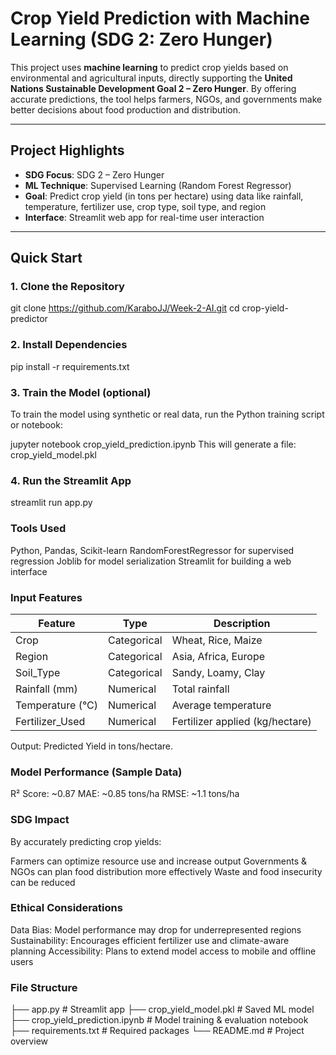 # Crop Yield Prediction with Machine Learning (SDG 2: Zero Hunger)

This project uses **machine learning** to predict crop yields based on environmental and agricultural inputs, directly supporting the **United Nations Sustainable Development Goal 2 – Zero Hunger**. By offering accurate predictions, the tool helps farmers, NGOs, and governments make better decisions about food production and distribution.

---

## Project Highlights

- **SDG Focus**: SDG 2 – Zero Hunger
- **ML Technique**: Supervised Learning (Random Forest Regressor)
- **Goal**: Predict crop yield (in tons per hectare) using data like rainfall, temperature, fertilizer use, crop type, soil type, and region
- **Interface**: Streamlit web app for real-time user interaction

---

## Quick Start

### 1. Clone the Repository

git clone https://github.com/KaraboJJ/Week-2-AI.git
cd crop-yield-predictor

### 2. Install Dependencies

pip install -r requirements.txt

### 3. Train the Model (optional)

To train the model using synthetic or real data, run the Python training script or notebook:

jupyter notebook crop_yield_prediction.ipynb
This will generate a file: crop_yield_model.pkl

### 4. Run the Streamlit App

streamlit run app.py

### Tools Used

Python, Pandas, Scikit-learn
RandomForestRegressor for supervised regression
Joblib for model serialization
Streamlit for building a web interface

### Input Features

| Feature          | Type        | Description                     |
| ---------------- | ----------- | ------------------------------- |
| Crop             | Categorical | Wheat, Rice, Maize              |
| Region           | Categorical | Asia, Africa, Europe            |
| Soil\_Type       | Categorical | Sandy, Loamy, Clay              |
| Rainfall (mm)    | Numerical   | Total rainfall                  |
| Temperature (°C) | Numerical   | Average temperature             |
| Fertilizer\_Used | Numerical   | Fertilizer applied (kg/hectare) |

Output: Predicted Yield in tons/hectare.

### Model Performance (Sample Data)

R² Score: ~0.87
MAE: ~0.85 tons/ha
RMSE: ~1.1 tons/ha

### SDG Impact

By accurately predicting crop yields:

Farmers can optimize resource use and increase output
Governments & NGOs can plan food distribution more effectively
Waste and food insecurity can be reduced

### Ethical Considerations

Data Bias: Model performance may drop for underrepresented regions
Sustainability: Encourages efficient fertilizer use and climate-aware planning
Accessibility: Plans to extend model access to mobile and offline users

### File Structure

├── app.py                    # Streamlit app
├── crop_yield_model.pkl      # Saved ML model
├── crop_yield_prediction.ipynb # Model training & evaluation notebook
├── requirements.txt          # Required packages
└── README.md                 # Project overview



